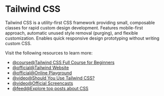 # Tailwind CSS

Tailwind CSS is a utility-first CSS framework providing small, composable classes for rapid custom design development. Features mobile-first approach, automatic unused style removal (purging), and flexible customization. Enables quick responsive design prototyping without writing custom CSS.

Visit the following resources to learn more:

- [@course@Tailwind CSS Full Course for Beginners](https://www.youtube.com/watch?v=lCxcTsOHrjo)
- [@official@Tailwind Website](https://tailwindcss.com)
- [@official@Online Playground](https://play.tailwindcss.com)
- [@video@Should You Use Tailwind CSS?](https://www.youtube.com/watch?v=hdGsFpZ0J2E)
- [@video@Official Screencasts](https://www.youtube.com/c/TailwindLabs/videos)
- [@feed@Explore top posts about CSS](https://app.daily.dev/tags/css?ref=roadmapsh)